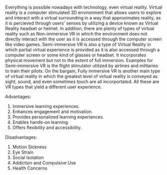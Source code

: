Everything is possible nowadays with technology, even virtual reality. Virtual reality is a computer stimulated 3D environment that allows users to explore and interact with a virtual surrounding in a way that approximates reality, as it is percieved through users' senses by utilizing a device known as Virtual Reality headset or helmet. In addition, there are plenty of types of virtual reality such as Non-immersive VR in which the environment does not directly interact with the user as it is accessed through the computer screen like video games. Semi-immersive VR is also a type of Virtual Reality in which partial virtual experience is provided as it is also accessed through a computer screen or some kind of glasses or headset. It incorporates physical movement but not to the extent of full immersion. Examples for Semi-immersive VR is the flight stimulator utilized by airlines and militaries to train their pilots. On the bargain, Fully immersive VR is another main type of virtual reality in which the greatest level of virtual reality is conveyed as sight, sound, and even sometimes touch are all incorportated. All these are VR types that yield a different user experience.

Advantages:   
1. Immersive learning experiences.
2. Enhances engagement and motivation. 
3. Provides personalized learning experiences.
4. Enables hands-on learning.
5. Offers flexibility and accessibility.

Disadvantages:
1. Motion Sickness
2. Eye Strain
3. Social Isolation
4. Addiction and Compulsive Use
5. Health Concerns
